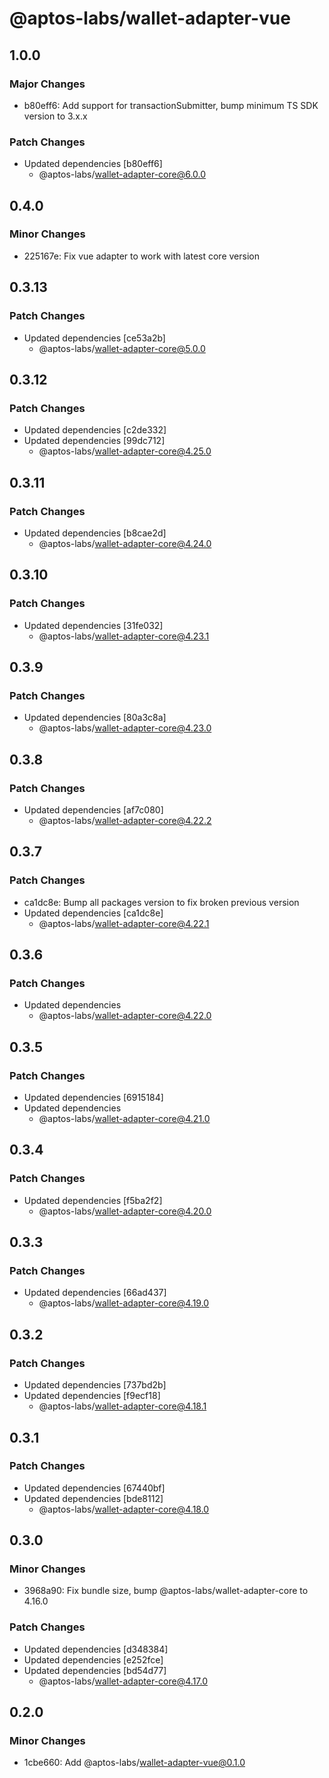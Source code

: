 # @aptos-labs/wallet-adapter-vue

## 1.0.0

### Major Changes

- b80eff6: Add support for transactionSubmitter, bump minimum TS SDK version to 3.x.x

### Patch Changes

- Updated dependencies [b80eff6]
  - @aptos-labs/wallet-adapter-core@6.0.0

## 0.4.0

### Minor Changes

- 225167e: Fix vue adapter to work with latest core version

## 0.3.13

### Patch Changes

- Updated dependencies [ce53a2b]
  - @aptos-labs/wallet-adapter-core@5.0.0

## 0.3.12

### Patch Changes

- Updated dependencies [c2de332]
- Updated dependencies [99dc712]
  - @aptos-labs/wallet-adapter-core@4.25.0

## 0.3.11

### Patch Changes

- Updated dependencies [b8cae2d]
  - @aptos-labs/wallet-adapter-core@4.24.0

## 0.3.10

### Patch Changes

- Updated dependencies [31fe032]
  - @aptos-labs/wallet-adapter-core@4.23.1

## 0.3.9

### Patch Changes

- Updated dependencies [80a3c8a]
  - @aptos-labs/wallet-adapter-core@4.23.0

## 0.3.8

### Patch Changes

- Updated dependencies [af7c080]
  - @aptos-labs/wallet-adapter-core@4.22.2

## 0.3.7

### Patch Changes

- ca1dc8e: Bump all packages version to fix broken previous version
- Updated dependencies [ca1dc8e]
  - @aptos-labs/wallet-adapter-core@4.22.1

## 0.3.6

### Patch Changes

- Updated dependencies
  - @aptos-labs/wallet-adapter-core@4.22.0

## 0.3.5

### Patch Changes

- Updated dependencies [6915184]
- Updated dependencies
  - @aptos-labs/wallet-adapter-core@4.21.0

## 0.3.4

### Patch Changes

- Updated dependencies [f5ba2f2]
  - @aptos-labs/wallet-adapter-core@4.20.0

## 0.3.3

### Patch Changes

- Updated dependencies [66ad437]
  - @aptos-labs/wallet-adapter-core@4.19.0

## 0.3.2

### Patch Changes

- Updated dependencies [737bd2b]
- Updated dependencies [f9ecf18]
  - @aptos-labs/wallet-adapter-core@4.18.1

## 0.3.1

### Patch Changes

- Updated dependencies [67440bf]
- Updated dependencies [bde8112]
  - @aptos-labs/wallet-adapter-core@4.18.0

## 0.3.0

### Minor Changes

- 3968a90: Fix bundle size, bump @aptos-labs/wallet-adapter-core to 4.16.0

### Patch Changes

- Updated dependencies [d348384]
- Updated dependencies [e252fce]
- Updated dependencies [bd54d77]
  - @aptos-labs/wallet-adapter-core@4.17.0

## 0.2.0

### Minor Changes

- 1cbe660: Add @aptos-labs/wallet-adapter-vue@0.1.0
